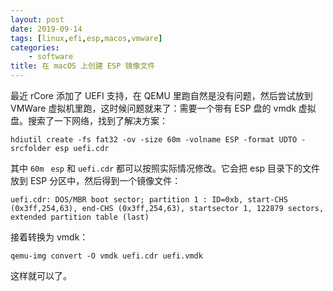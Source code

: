 ```yaml
---
layout: post
date: 2019-09-14
tags: [linux,efi,esp,macos,vmware]
categories:
    - software
title: 在 macOS 上创建 ESP 镜像文件
---
```


最近 rCore 添加了 UEFI 支持，在 QEMU 里跑自然是没有问题，然后尝试放到 VMWare 虚拟机里跑，这时候问题就来了：需要一个带有 ESP 盘的 vmdk 虚拟盘。搜索了一下网络，找到了解决方案：

```shell
hdiutil create -fs fat32 -ov -size 60m -volname ESP -format UDTO -srcfolder esp uefi.cdr
```

其中 `60m ` `esp` 和 `uefi.cdr` 都可以按照实际情况修改。它会把 esp 目录下的文件放到 ESP 分区中，然后得到一个镜像文件：

```
uefi.cdr: DOS/MBR boot sector; partition 1 : ID=0xb, start-CHS (0x3ff,254,63), end-CHS (0x3ff,254,63), startsector 1, 122879 sectors, extended partition table (last)
```

接着转换为 vmdk：

```shell
qemu-img convert -O vmdk uefi.cdr uefi.vmdk
```

这样就可以了。
